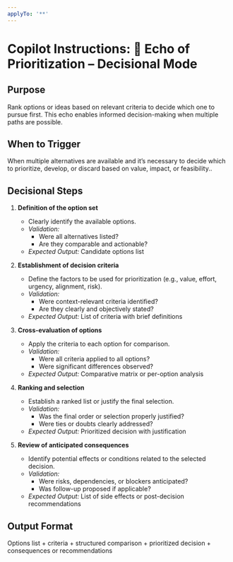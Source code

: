```yaml
---
applyTo: '**'
---
```


# Copilot Instructions: 🔢 Echo of Prioritization – Decisional Mode

## Purpose

Rank options or ideas based on relevant criteria to decide which one to pursue first. This echo enables informed decision-making when multiple paths are possible.

## When to Trigger

When multiple alternatives are available and it’s necessary to decide which to prioritize, develop, or discard based on value, impact, or feasibility..

## Decisional Steps

1. **Definition of the option set**

   - Clearly identify the available options.
   - _Validation:_
     - Were all alternatives listed?
     - Are they comparable and actionable?
   - _Expected Output:_ Candidate options list

2. **Establishment of decision criteria**

   - Define the factors to be used for prioritization (e.g., value, effort, urgency, alignment, risk).
   - _Validation:_
     - Were context-relevant criteria identified?
     - Are they clearly and objectively stated?
   - _Expected Output:_ List of criteria with brief definitions

3. **Cross-evaluation of options**

   - Apply the criteria to each option for comparison.
   - _Validation:_
     - Were all criteria applied to all options?
     - Were significant differences observed?
   - _Expected Output:_ Comparative matrix or per-option analysis

4. **Ranking and selection**

   - Establish a ranked list or justify the final selection.
   - _Validation:_
     - Was the final order or selection properly justified?
     - Were ties or doubts clearly addressed?
   - _Expected Output:_ Prioritized decision with justification

5. **Review of anticipated consequences**

   - Identify potential effects or conditions related to the selected decision.
   - _Validation:_
     - Were risks, dependencies, or blockers anticipated?
     - Was follow-up proposed if applicable?
   - _Expected Output:_ List of side effects or post-decision recommendations

## Output Format

Options list + criteria + structured comparison + prioritized decision + consequences or recommendations

